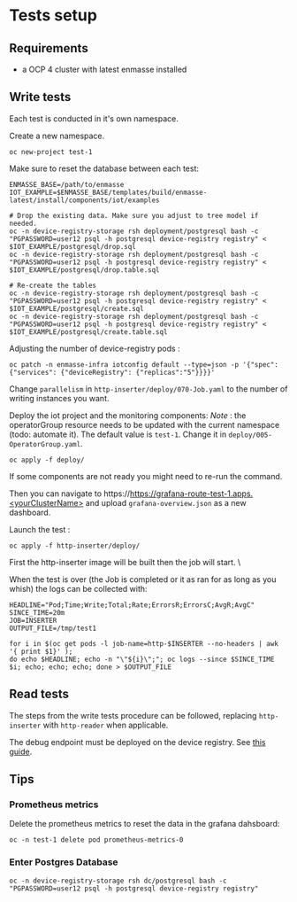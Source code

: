 # Tests setup

## Requirements

 - a OCP 4 cluster with latest enmasse installed

## Write tests

Each test is conducted in it's own namespace.

Create a new namespace.

    oc new-project test-1

Make sure to reset the database between each test:

    ENMASSE_BASE=/path/to/enmasse
    IOT_EXAMPLE=$ENMASSE_BASE/templates/build/enmasse-latest/install/components/iot/examples
    
    # Drop the existing data. Make sure you adjust to tree model if needed.
    oc -n device-registry-storage rsh deployment/postgresql bash -c "PGPASSWORD=user12 psql -h postgresql device-registry registry" < $IOT_EXAMPLE/postgresql/drop.sql
    oc -n device-registry-storage rsh deployment/postgresql bash -c "PGPASSWORD=user12 psql -h postgresql device-registry registry" < $IOT_EXAMPLE/postgresql/drop.table.sql

    # Re-create the tables
    oc -n device-registry-storage rsh deployment/postgresql bash -c "PGPASSWORD=user12 psql -h postgresql device-registry registry" < $IOT_EXAMPLE/postgresql/create.sql
    oc -n device-registry-storage rsh deployment/postgresql bash -c "PGPASSWORD=user12 psql -h postgresql device-registry registry" < $IOT_EXAMPLE/postgresql/create.table.sql

Adjusting the number of device-registry pods :

    oc patch -n enmasse-infra iotconfig default --type=json -p '{"spec": {"services": {"deviceRegistry": {"replicas":"5"}}}}'


Change `parallelism` in `http-inserter/deploy/070-Job.yaml` to the number of writing instances you want.

Deploy the iot project and the monitoring components:
*Note* : the operatorGroup resource needs to be updated with the current namespace (todo: automate it).
The default value is `test-1`. Change it in `deploy/005-OperatorGroup.yaml`.

    oc apply -f deploy/

If some components are not ready you might need to re-run the command.

Then you can navigate to https://https://grafana-route-test-1.apps.<yourClusterName> 
and upload `grafana-overview.json` as a new dashboard. 

Launch the test : 

    oc apply -f http-inserter/deploy/

First the http-inserter image will be built then the job will start. \

When the test is over (the Job is completed or it as ran for as long as you whish) 
the logs can be collected with:

    HEADLINE="Pod;Time;Write;Total;Rate;ErrorsR;ErrorsC;AvgR;AvgC"
    SINCE_TIME=20m
    JOB=INSERTER
    OUTPUT_FILE=/tmp/test1
    
    for i in $(oc get pods -l job-name=http-$INSERTER --no-headers | awk '{ print $1}' ); 
    do echo $HEADLINE; echo -n "\"${i}\";"; oc logs --since $SINCE_TIME $i; echo; echo; echo; done > $OUTPUT_FILE

## Read tests

The steps from the write tests procedure can be followed, replacing `http-inserter`
with `http-reader` when applicable.

The debug endpoint must be deployed on the device registry. See [this guide](http-reader/README.md).

## Tips

### Prometheus metrics

Delete the prometheus metrics to reset the data in the grafana dahsboard:

    oc -n test-1 delete pod prometheus-metrics-0

### Enter Postgres Database

    oc -n device-registry-storage rsh dc/postgresql bash -c "PGPASSWORD=user12 psql -h postgresql device-registry registry"
